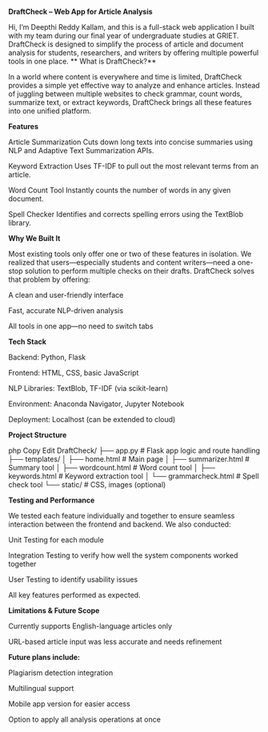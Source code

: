 **DraftCheck – Web App for Article Analysis**

Hi, I’m Deepthi Reddy Kallam, and this is a full-stack web application I built with my team during our final year of undergraduate studies at GRIET. DraftCheck is designed to simplify the process of article and document analysis for students, researchers, and writers by offering multiple powerful tools in one place.
**
What is DraftCheck?**

In a world where content is everywhere and time is limited, DraftCheck provides a simple yet effective way to analyze and enhance articles. Instead of juggling between multiple websites to check grammar, count words, summarize text, or extract keywords, DraftCheck brings all these features into one unified platform.

**Features**

Article Summarization
Cuts down long texts into concise summaries using NLP and Adaptive Text Summarization APIs.

Keyword Extraction
Uses TF-IDF to pull out the most relevant terms from an article.

Word Count Tool
Instantly counts the number of words in any given document.

Spell Checker
Identifies and corrects spelling errors using the TextBlob library.

**Why We Built It**

Most existing tools only offer one or two of these features in isolation. We realized that users—especially students and content writers—need a one-stop solution to perform multiple checks on their drafts. DraftCheck solves that problem by offering:

A clean and user-friendly interface

Fast, accurate NLP-driven analysis

All tools in one app—no need to switch tabs

**Tech Stack**

Backend: Python, Flask

Frontend: HTML, CSS, basic JavaScript

NLP Libraries: TextBlob, TF-IDF (via scikit-learn)

Environment: Anaconda Navigator, Jupyter Notebook

Deployment: Localhost (can be extended to cloud)

**Project Structure**

php
Copy
Edit
DraftCheck/
├── app.py                    # Flask app logic and route handling
├── templates/
│   ├── home.html             # Main page
│   ├── summarizer.html       # Summary tool
│   ├── wordcount.html        # Word count tool
│   ├── keywords.html         # Keyword extraction tool
│   └── grammarcheck.html     # Spell check tool
└── static/                   # CSS, images (optional)

**Testing and Performance**

We tested each feature individually and together to ensure seamless interaction between the frontend and backend. We also conducted:

Unit Testing for each module

Integration Testing to verify how well the system components worked together

User Testing to identify usability issues

All key features performed as expected.

**Limitations & Future Scope**

Currently supports English-language articles only

URL-based article input was less accurate and needs refinement

**Future plans include:**

Plagiarism detection integration

Multilingual support

Mobile app version for easier access

Option to apply all analysis operations at once
